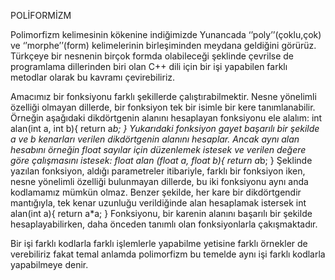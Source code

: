 POLİFORMİZM

Polimorfizm kelimesinin kökenine indiğimizde Yunancada  ‘’poly’’(çoklu,çok) ve ‘’morphe’’(form) kelimelerinin birleşiminden meydana geldiğini görürüz. Türkçeye bir nesnenin birçok formda olabileceği şeklinde çevrilse de programlama dillerinden biri olan C++ dili için bir işi yapabilen farklı metodlar olarak bu kavramı çevirebiliriz.

Amacımız bir fonksiyonu farklı şekillerde çalıştırabilmektir. Nesne yönelimli özelliği olmayan dillerde, bir fonksiyon tek bir isimle bir kere tanımlanabilir. Örneğin aşağıdaki dikdörtgenin alanını hesaplayan fonksiyonu ele alalım:
int alan(int a, int b){
   return a*b;
}
Yukarıdaki fonksiyon gayet başarılı bir şekilde a ve b kenarları verilen dikdörtgenin alanını hesaplar. Ancak aynı alan hesabını örneğin float sayılar için düzenlemek istesek ve verilen değere göre çalışmasını istesek:
float alan (float a, float b){
   return a*b;
}
Şeklinde yazılan fonksiyon, aldığı parametreler itibariyle, farklı bir fonksiyon iken, nesne yönelimli özelliği bulunmayan dillerde, bu iki fonksiyonu aynı anda kodlamamız mümkün olmaz.
Benzer şekilde, her kare bir dikdörtgendir mantığıyla, tek kenar uzunluğu verildiğinde alan hesaplamak istersek
int alan(int a){
   return a*a;
}
Fonksiyonu, bir karenin alanını başarılı bir şekilde hesaplayabilirken, daha önceden tanımlı olan fonksiyonlarla çakışmaktadır.

Bir işi farklı kodlarla farklı işlemlerle yapabilme yetisine farklı örnekler de verebiliriz fakat temal anlamda polimorfizm bu temelde aynı işi farklı kodlarla yapabilmeye denir.


